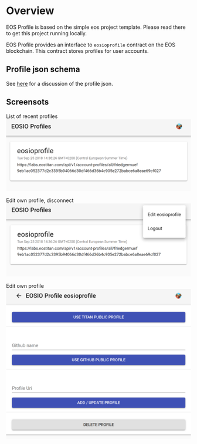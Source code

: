 # Overview
EOS Profile is based on the simple eos project template. Please read there to get this project running locally.

EOS Profile provides an interface to `eosioprofile` contract on the EOS blockchain. This contract stores profiles for user accounts.

## Profile json schema
See [here](PROFILE_JSON.md) for a discussion of the profile json.

## Screensots
List of recent profiles
![List of recent profiles](images/eosioprofile1.png)

Edit own profile, disconnect
![Action menu](images/eosioprofile2.png)

Edit own profile
![Edit own profile](images/eosioprofile3.png)


